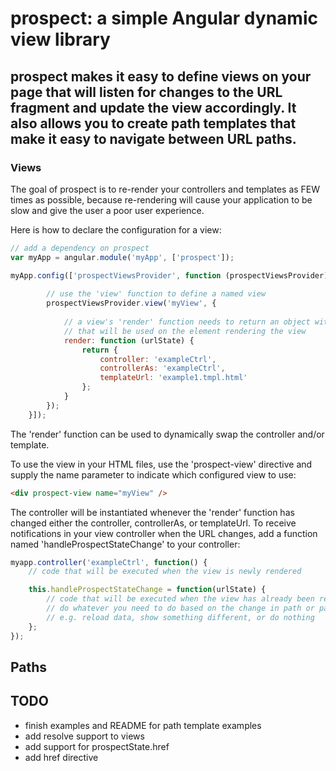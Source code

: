 # prospect: a simple Angular dynamic view library

## prospect makes it easy to define views on your page that will listen for changes to the URL fragment and update the view accordingly. It also allows you to create path templates that make it easy to navigate between URL paths.

### Views

The goal of prospect is to re-render your controllers and templates as FEW times as possible, because re-rendering will cause your application to be slow and give the user a poor user experience.

Here is how to declare the configuration for a view:
```javascript
// add a dependency on prospect
var myApp = angular.module('myApp', ['prospect']);

myApp.config(['prospectViewsProvider', function (prospectViewsProvider) {
		
		// use the 'view' function to define a named view
		prospectViewsProvider.view('myView', {
			
			// a view's 'render' function needs to return an object with the properties controller, templateUrl, and controllerAs (optional)
			// that will be used on the element rendering the view
			render: function (urlState) {
				return {
					controller: 'exampleCtrl',
					controllerAs: 'exampleCtrl',
					templateUrl: 'example1.tmpl.html'
				};
			}
		});
	}]);
```

The 'render' function can be used to dynamically swap the controller and/or template.

To use the view in your HTML files, use the 'prospect-view' directive and supply the name parameter to indicate which configured view to use:
```html
<div prospect-view name="myView" />
```

The controller will be instantiated whenever the 'render' function has changed either the controller, controllerAs, or templateUrl. 
To receive notifications in your view controller when the URL changes, add a function named 'handleProspectStateChange' to your controller:
```javascript
myapp.controller('exampleCtrl', function() {
	// code that will be executed when the view is newly rendered

	this.handleProspectStateChange = function(urlState) {
		// code that will be executed when the view has already been rendered, but the path or params have changed
		// do whatever you need to do based on the change in path or parameters
		// e.g. reload data, show something different, or do nothing
	};
});
```

## Paths



## TODO
- finish examples and README for path template examples
- add resolve support to views
- add support for prospectState.href
- add href directive